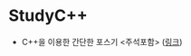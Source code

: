 # StudyC++

- C++을 이용한 간단한 포스기 <주석포함> ([링크](https://github.com/Eilison98/StudyCPP/blob/main/%EA%B0%84%EB%8B%A8%ED%95%9C%20%ED%8F%AC%EC%8A%A4%EA%B8%B0/Pos%20C%2B%2B.cpp))
